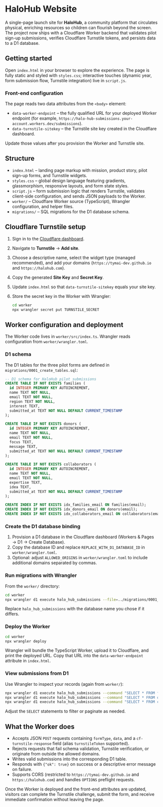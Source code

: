 # HaloHub Website

A single-page launch site for **HaloHub**, a community platform that circulates physical, enriching resources so children can flourish beyond the screen. The project now ships with a Cloudflare Worker backend that validates pilot sign-up submissions, verifies Cloudflare Turnstile tokens, and persists data to a D1 database.

## Getting started

Open `index.html` in your browser to explore the experience. The page is fully static and styled with `styles.css`; interactive touches (dynamic year, form submission flow, Turnstile integration) live in `script.js`.

### Front-end configuration

The page reads two data attributes from the `<body>` element:

- `data-worker-endpoint` – the fully qualified URL for your deployed Worker endpoint (for example, `https://halo-hub-submissions.your-account.workers.dev/submissions`).
- `data-turnstile-sitekey` – the Turnstile site key created in the Cloudflare dashboard.

Update those values after you provision the Worker and Turnstile site.

## Structure

- `index.html` – landing page markup with mission, product story, pilot sign-up forms, and Turnstile widgets.
- `styles.css` – global design language featuring gradients, glassmorphism, responsive layouts, and form state styles.
- `script.js` – form submission logic that renders Turnstile, validates client-side configuration, and sends JSON payloads to the Worker.
- `worker/` – Cloudflare Worker source (TypeScript), Wrangler configuration, and helper files.
- `migrations/` – SQL migrations for the D1 database schema.

## Cloudflare Turnstile setup

1. Sign in to the [Cloudflare dashboard](https://dash.cloudflare.com/).
2. Navigate to **Turnstile** → **Add site**.
3. Choose a descriptive name, select the widget type (managed recommended), and add your domains (`https://tymai-dev.github.io` and `https://halohub.com`).
4. Copy the generated **Site Key** and **Secret Key**.
5. Update `index.html` so that `data-turnstile-sitekey` equals your site key.
6. Store the secret key in the Worker with Wrangler:

   ```bash
   cd worker
   npx wrangler secret put TURNSTILE_SECRET
   ```

## Worker configuration and deployment

The Worker code lives in `worker/src/index.ts`. Wrangler reads configuration from `worker/wrangler.toml`.

### D1 schema

The D1 tables for the three pilot forms are defined in `migrations/0001_create_tables.sql`:

```sql
-- D1 schema for HaloHub pilot submissions
CREATE TABLE IF NOT EXISTS families (
  id INTEGER PRIMARY KEY AUTOINCREMENT,
  name TEXT NOT NULL,
  email TEXT NOT NULL,
  region TEXT NOT NULL,
  interest TEXT,
  submitted_at TEXT NOT NULL DEFAULT CURRENT_TIMESTAMP
);

CREATE TABLE IF NOT EXISTS donors (
  id INTEGER PRIMARY KEY AUTOINCREMENT,
  name TEXT NOT NULL,
  email TEXT NOT NULL,
  focus TEXT,
  message TEXT,
  submitted_at TEXT NOT NULL DEFAULT CURRENT_TIMESTAMP
);

CREATE TABLE IF NOT EXISTS collaborators (
  id INTEGER PRIMARY KEY AUTOINCREMENT,
  name TEXT NOT NULL,
  email TEXT NOT NULL,
  expertise TEXT,
  idea TEXT,
  submitted_at TEXT NOT NULL DEFAULT CURRENT_TIMESTAMP
);

CREATE INDEX IF NOT EXISTS idx_families_email ON families(email);
CREATE INDEX IF NOT EXISTS idx_donors_email ON donors(email);
CREATE INDEX IF NOT EXISTS idx_collaborators_email ON collaborators(email);
```

### Create the D1 database binding

1. Provision a D1 database in the Cloudflare dashboard (Workers &amp; Pages → D1 → Create Database).
2. Copy the database ID and replace `REPLACE_WITH_D1_DATABASE_ID` in `worker/wrangler.toml`.
3. Optional: adjust `ALLOWED_ORIGINS` in `worker/wrangler.toml` to include additional domains separated by commas.

### Run migrations with Wrangler

From the `worker/` directory:

```bash
cd worker
npx wrangler d1 execute halo_hub_submissions --file=../migrations/0001_create_tables.sql
```

Replace `halo_hub_submissions` with the database name you chose if it differs.

### Deploy the Worker

```bash
cd worker
npx wrangler deploy
```

Wrangler will bundle the TypeScript Worker, upload it to Cloudflare, and print the deployed URL. Copy that URL into the `data-worker-endpoint` attribute in `index.html`.

### View submissions from D1

Use Wrangler to inspect your records (again from `worker/`):

```bash
npx wrangler d1 execute halo_hub_submissions --command "SELECT * FROM families ORDER BY submitted_at DESC LIMIT 25;"
npx wrangler d1 execute halo_hub_submissions --command "SELECT * FROM donors ORDER BY submitted_at DESC LIMIT 25;"
npx wrangler d1 execute halo_hub_submissions --command "SELECT * FROM collaborators ORDER BY submitted_at DESC LIMIT 25;"
```

Adjust the `SELECT` statements to filter or paginate as needed.

## What the Worker does

- Accepts JSON `POST` requests containing `formType`, `data`, and a `cf-turnstile-response` field (alias `turnstileToken` supported).
- Rejects requests that fail schema validation, Turnstile verification, or originate from outside the allowed domains.
- Writes valid submissions into the corresponding D1 table.
- Responds with `{"ok": true}` on success or a descriptive error message on failure.
- Supports CORS (restricted to `https://tymai-dev.github.io` and `https://halohub.com`) and handles `OPTIONS` preflight requests.

Once the Worker is deployed and the front-end attributes are updated, visitors can complete the Turnstile challenge, submit the form, and receive immediate confirmation without leaving the page.
